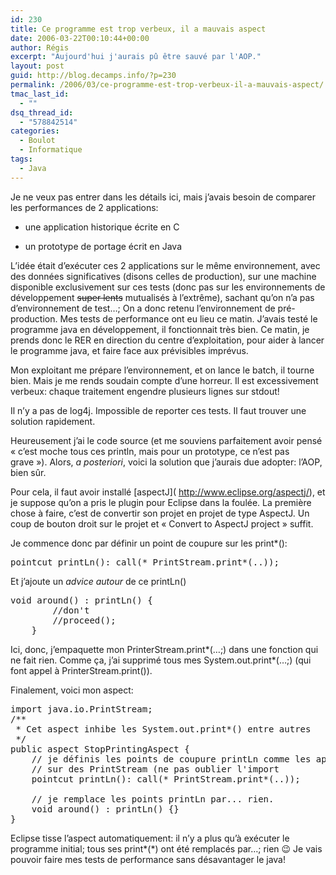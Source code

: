 ```yaml
---
id: 230
title: Ce programme est trop verbeux, il a mauvais aspect
date: 2006-03-22T00:10:44+00:00
author: Régis
excerpt: "Aujourd'hui j'aurais pû être sauvé par l'AOP."
layout: post
guid: http://blog.decamps.info/?p=230
permalink: /2006/03/ce-programme-est-trop-verbeux-il-a-mauvais-aspect/
tmac_last_id:
  - ""
dsq_thread_id:
  - "578842514"
categories:
  - Boulot
  - Informatique
tags:
  - Java
---
```

Je ne veux pas entrer dans les détails ici, mais j’avais besoin de comparer les performances de 2 applications:

* une application historique écrite en C
  
* un prototype de portage écrit en Java

L’idée était d’exécuter ces 2 applications sur le même environnement, avec des données significatives (disons celles de production), sur une machine disponible exclusivement sur ces tests (donc pas sur les environnements de développement <strike>super lents</strike> mutualisés à l’extrême), sachant qu’on n’a pas d’environnement de test…; On a donc retenu l’environnement de pré-production. Mes tests de performance ont eu lieu ce matin. J’avais testé le programme java en développement, il fonctionnait très bien. Ce matin, je prends donc le RER en direction du centre d’exploitation, pour aider à lancer le programme java, et faire face aux prévisibles imprévus. 

Mon exploitant me prépare l’environnement, et on lance le batch, il tourne bien. Mais je me rends soudain compte d’une horreur. Il est excessivement verbeux: chaque traitement engendre plusieurs lignes sur stdout! 

Il n’y a pas de log4j. Impossible de reporter ces tests. Il faut trouver une solution rapidement.

Heureusement j’ai le code source (et me souviens parfaitement avoir pensé « c’est moche tous ces println, mais pour un prototype, ce n’est pas grave »). Alors, _a posteriori_, voici la solution que j’aurais due adopter: l’AOP, bien sûr.

Pour cela, il faut avoir installé \[aspectJ\]( http://www.eclipse.org/aspectj/), et je suppose qu’on a pris le plugin pour Eclipse dans la foulée. La première chose à faire, c’est de convertir son projet en projet de type AspectJ. Un coup de bouton droit sur le projet et « Convert to AspectJ project » suffit.

Je commence donc par définir un point de coupure sur les print*():

<pre>pointcut printLn(): call(* PrintStream.print*(..));
</pre>

Et j’ajoute un _advice_ _autour_ de ce printLn()

<pre>void around() : printLn() {
		//don't 
		//proceed();
	}
</pre>

Ici, donc, j&#8217;empaquette mon PrinterStream.print\*(…;) dans une fonction qui ne fait rien. Comme ça, j’ai supprimé tous mes System.out.print\*(…;) (qui font appel à PrinterStream.print()). 

Finalement, voici mon aspect:

<pre>import java.io.PrintStream;
/**
 * Cet aspect inhibe les System.out.print*() entre autres
 */
public aspect StopPrintingAspect {
	// je définis les points de coupure printLn comme les appels à un print*()
	// sur des PrintStream (ne pas oublier l'import
	pointcut printLn(): call(* PrintStream.print*(..));
	
	// je remplace les points printLn par... rien.
	void around() : printLn() {}
}
</pre>

Eclipse tisse l’aspect automatiquement: il n’y a plus qu’à exécuter le programme initial; tous ses print\*(\*) ont été remplacés par…; rien 😉 Je vais pouvoir faire mes tests de performance sans désavantager le java!
